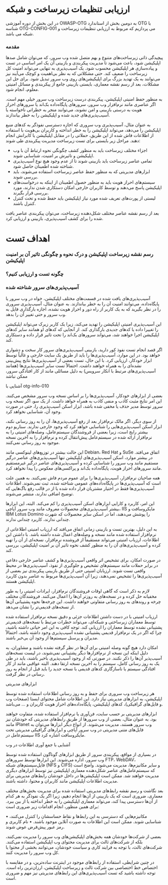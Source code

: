 # ارزیابی تنظیمات زیرساخت‌ و شبکه

در این بخش از دوره آموزشی OWASP-OTG به دومین بخش از استاندارد OTG با شناسه OTG-CONFIG-001 می پردازیم که مربوط به ارزیابی تنظیمات زیرساخت و شبکه می باشد.

### مقدمه

پیچیدگی ذاتی زیرساخت‌های متنوع و بهم متصل شده وب سرور، که می‌توان شامل صدها اپلیکیشن شود، باعث می‌شود تا مدیریت پیکربندی و بازبینی آن یک امر اساسی در تست و پیاده‌سازی هر اپلیکیشن محسوب شود. یک آسیب‌پذیری به تنهایی می‌تواند امنیت کل زیرساخت را ضعیف کند. حتی مشکلاتی که به نظر بی‌اهمیت و کوچک می‌آیند نیز می‌توانند به یک تهدید بزرگ برای اپلیکیشن‌های روی وب سرور تبدیل شود. برای حل این مشکلات، بعد از رسم نقشه معماری، بایستی بازبینی جامع از پیکربندی و مسائل امنیتی معلوم، انجام شود.

به منظور حفظ امنیتی اپلیکیشن، پیکربندی درست زیرساخت وب سرور خیلی مهم است. اگر عناصری مانند نرم‌افزار وب سرور، سرورهای پایگاه‌داده بک‌اند یا سرورهای احراز هویت به درستی بازبینی و امن نشوند، می‌توانند منجر به خطراتی ناخواسته یا آسیب‌پذیری‌های جدید شده و اپلیکیشن را به خطر بیاندازند.

به عنوان مثال، آسیب‌پذیری وب سروری که اجازه دسترسی نفوذگر به کدهای منبع اپلیکیشن را می‌دهد، می‌تواند اپلیکیشن را به خطر انداخته و کاربران بی‌هویت با استفاده از اطلاعات فاش شده از این طریق، حملاتی را در مقابل اپلیکیشن یا کابرانش انجام دهند. مراحل زیر بایستی برای تست زیرساخت مدیریت پیکربندی طی شوند:

* اجزاء مختلف زیرساخت باید به منظور کشف چگونگی نحوه ارتباط آن با وب اپلیکیشن و تاثیرش بر امنیت، شناسایی شوند.
* تمامی عناصر زیرساخت باید بازبینی شوند تا از عدم وجود هیچ نوع آسیب‌پذیری شناخته شده اطمینان حاصل شود.
* ابزارهای مدیریتی که به منظور حفظ عناصر زیرساخت استفاده می‌شوند، باید بررسی شوند.
* سیستم‌های احراز هویت باید به منظور حصول اطمینان از اینکه به درخواست‌های اپلیکیشن پاسخ می‌دهند و توسط کاربران خارجی امکان دستکاری شدن ندارند، مورد بررسی قرار بگیرند.
* لیستی از پورت‌های تعریف شده مورد نیاز اپلیکیشن باید حفظ شده و تحت کنترل کنترل باشند.

بعد از رسم نقشه عناصر مختلف شکل‌دهنده زیرساخت، می‌توان پیکربندی عناصر یافت شده را برای کشف آسیب‌پذیری، بازبینی و ارزیابی کرد.

# اهداف تست

### رسم نقشه زیرساخت اپلیکیشن و درک نحوه و چگونگی تاثیر آن بر امنیت اپلیکیشن

### چگونه تست و ارزیابی کنیم؟

### آسیب‌پذیری‌های سرور شناخته شده

آسیب‌پذیری‌های یافت شده در قسمت‌های مختلف اپلیکیشن، خواه در وب سرور یا پایگاه‌داده، می‌توانند امنیت آن را به خطر بیاندازند. به عنوان مثال، آسیب‌پذیری سروری را در نظر بگیرید که به یک کاربر از راه دور و احراز هویت نشده، اجازه بارگذاری فایل به وب سرور و حتی تغییر آن را بدهد.

این آسیب‌پذیری امنیتی اپلیکیشن را تهدید می‌کند، زیرا یک کاربر زیرک می‌تواند اپلیکیشن را تغییرا داده یا کدهای جدیدی بارگذاری کند. از آنجایی که کدهای او همانند سایر کدهای اپلیکیشن اجرا خواهند شد، می‌تواند سرورهای بک‌اند را تحت تاثیر قرار داده و دستکاری کند.

اگر قصد انجام تست نفوذ کور دارید، بازبینی آسیب‌پذیری‌های سرور کار سخت و دشواری خواهد بود. در این موارد، آسیب‌پذیری‌ها را باید از طریق یک سایت خارجی و غالباً توسط ابزار خودکار، ارزیابی کرد. با این حال، تست بعضی از آسیب‌پذیری‌ها نتایج پیش‌بینی نشده‌ای را به همراه خواهند داشت. احتمالاً تست سایر آسیب‌پذیری‌ها (همانند آسیب‌پذیری‌های مرتبط با انکار سرویس) به دلیل مسائلی مانند از کار افتادگی سرور، ممکن نباشد

آشنایی با otg-info-010

بعضی از ابزارهای خودکار، آسیب‌پذیری‌ها را بر اساس نسخه وب سرور مشخص می‌کنند. این امر نتایج مثبت کاذب و منفی کاذب به همراه خواهد داشت. از یک سو، اگر نسخه وب سرور توسط مدیر حذف یا مخفی شده باشد، ابزار اسکن آسیب‌پذیری را، حتی در صورت وجود آن، شناسایی نخواهد کرد.

از سوی دیگر، اگر مالک نرم‌افزار بعد از رفع آسیب‌پذیری‌ها، آن را به روز رسانی نکند، ابزار اسکن آسیب‌پذیری‌هایی را شناسایی خواهد کرد که وجود خارجی ندارند. سناریو دوم بیشتر رایج است، زیرا بعضی از فروشندگان سیستم‌عامل، وصله‌های امنیتی را به نرم‌افزار ارائه شده در سیستم‌عامل پیش‌انتقال کرده و نرم‌افزار را به آخرین نسخه موجود به روز رسانی نمی‌کنند.

این حالت بیشتر در توزیع‌های لینوکسی مانند Debian، Red Hat و SuSe اتفاق می‌افتد. در بیشتر موارد، اسکن آسیب‌پذیری‌های اپلیکیشن تنها آسیب‌پذیری‌های عناصر درگیر مستقیم مانند وب سرور را شناسایی کرده و آسیب‌پذیری‌های عناصر درگیر غیرمستقیم مانند سرورهای احراز هویت، پایگاه‌داده بک‌اند و پراکسی‌های معکوس را پیدا نخواهد کرد.

همه صاحبان نرم‌افزار، آسیب‌پذیری‌ها را برای عموم مردم فاش نمی‌کنند. به همین علت است که آسیب‌پذیری‌ها در پایگاه‌داده‌های عمومی شناخته شده، ثبت نمی‌شوند. اطلاعات آسیب‌پذیری‌ها فقط در اختیار مشتریان قرار داده شده یا از در قالب رفع باگ‌هایی که توضیح اضافی ندارند، منتشر می‌شوند.

این امر، کاربرد و کارایی ابزارهای اسکن آسیب‌پذیری را کم می‌کند. البته، این ابزارها بیشتر آسیب‌پذیری‌های محصولات معروف مانند وب سرور آپاچی، IIS مایکروسافت و IBM Lotus Domino را پوشش می‌دهند، اما در اسکن سایر محصولات که شهرت چندانی ندارند، کاربرد چندانی ندارند.

به این دلیل، بهترین تست و بازبینی زمانی اتفاق می‌افتد که ارزیاب امنیتی اطلاعاتی از نرم‌افزار استفاده شده مانند نسخه و وصله‌های اعمال شده داشته باشد. با داشتن این اطلاعات، ارزیاب امنیتی می‌تواند مستقیماً از فروشنده نرم‌افزار، نسخه‌ای از آن را تهیه کرده و آسیب‌پذیری‌های آن را به منظور کشف نحوه تاثیر آن بر امنیت اپلیکیشن، بررسی کند.

در صورت امکان، برای تشخیص اثر واقعی آسیب‌پذیری‌ها و کشف عناصر خارجی دفاعی در برابر حملات مانند سیستم‌های تشخیص و جلوگیری از نفوذ، آسیب‌پذیری‌ها در محیط واقعی تست شوند. ارزیابان امنیتی حتی از طریق بازبینی پیکربندی نیز بعضی از آسیب‌پذیری‌ها را تشخیص نمی‌دهند، زیرا آن آسیب‌پذیری‌ها مربوط به عناصر بدون کاربرد اپلیکیشن هستند.

لازم به ذکر است که گاهی اوقات فروشندگان نرم‌افزار، ایرادات امنیتی را به طور مخفیانه حل کرده و در نسخه‌های به روزتر آن‌ها را اعمال می‌کنند. فروشندگان مختلف چرخه‌ و روندهای به روز رسانی متفاوتی خواهند داشت. این چرخه‌ها نحوه پشتیبانی آن‌ها از نسخه‌های قدیمی‌تر را نشان می‌دهد.

ارزیاب امنیتی با در دست داشتن اطلاعات جزئی و دقیق نسخه نرم‌افزار استفاده شده توسط معماران زیرساختی و شبکه‌ای، می‌تواند خطرات مرتبط با نسخه‌های قدیمی‌تر پشتیبانی نشده توسط معماران را ارزیابی کند. توجه کافی به این امر حیاتی داشته باشید، چرا که اگر در یک نرم‌افزار قدیمی پشتیبانی نشده آسیب‌پذیری وجود داشته باشد، احتمالاً مدیران و پرسنل سیستم‌ها از وجود آن بی‌خبر باشند.

امکان دارد هیچ گونه وصله امنیتی برای آن‌ها در نظر گرفته نشده باشند و مشاوران، به دلیل اینکه این نسخه از نرم‌افزارها دیگر پشتیبانی نمی‌شوند، در لیست نسخه‌های آسیب‌پذیر آن‌ها را ذکر نکنند. در صورتی که از وجود آسیب‌پذیری باخبر باشند، باید در طی یک به روز رسانی کامل، سیستم را به آخرین نسخه ارتقا دهند. البته عواقبی مانند از کار افتادگی سیستم یا ناسازگاری کدهای قدیمی با نسخه جدید را باید قبل از انجام به روز رسانی در نظر گرفت.

ابزارهای مدیریتی

هر زیرساخت وب سروری برای حفظ و به روز رسانی اطلاعات استفاده شده توسط اپلیکیشن، به ابزارهای مدیریتی نیاز دارد. این اطلاعات شامل محتوای ایستا (صفحات وب و فایل‌های گرافیکی)، کدهای اپلیکیشن، پایگاه‌داده‌های احراز هویت کاربران و … می‌باشد.

ابزارهای مدیریتی بر حسب سایت، فن‌آوری یا نرم‌افزار استفاده شده، متفاوت خواهند بود. به عنوان مثال، بعضی از وب سرورها از طریق رابط‌های مدیریتی که خودشان نیز مانند iPlanet وب سرور هستند، مدیریت می‌شوند. از انواع دیگر ابزارها می‌توان به فایل‌های متنی مدیریتی در وب سرور آپاچی و ابزارهای گرافیکی مدیریتی تحت سیستم‌عامل در IIS مایکروسافت اشاره کرد.

آشنایی با جمع آوری اطلاعات در وب

در بسیاری از مواقع، پیکربندی سرور از طریق ابزارهای گوناگون استفاده شده توسط وب سرور، اداره می‌شوند. این ابزارها توسط سرورهای FTP، WebDAV، فایل‌سیستم‌های شبکه (NFS و CIFS) و سایر مکانیزم‌ها، مدیریت می‌شوند. واضح است که سیستم‌عامل‌های عناصر شکل‌دهنده معماری اپلیکیشن نیز توسط ابزارهای دیگری مدیریت خواهند شد. ممکن است اپلیکیشن‌ها در داخل خودشان رابط‌های مدیریتی برای مدیریت اطلاعات اپلیکیشن مانند کاربران و محتوا، داشته باشند.

بعد نگاشت و رسم نقشه رابط‌های مدیریتی استفاده شده برای مدیریت بخش‌های مختلف معماری، ضروری است که یک بازبینی از آن‌ها انجام دهیم، زیرا اگر یک نفوذگر به هر کدام از آن‌ها دسترسی پیدا کند، می‌تواند معماری اپلیکیشن را به خطر انداخته یا از بین ببرد. برای همین منظور، انجام اقدامات زیر ضروری است:

• مکانیزم‌هایی که دسترسی به این رابط‌ها و نقاط حساسشان را کنترل می‌کنند، شناسایی شوند. ممکن است این اطلاعات به صورت آنلاین موجود باشند.
• نام کاربری و رمز عبور پیش‌فرض عوض شوند.

بعضی از شرکت‌ها خودشان همه بخش‌های اپلیکیشن‌های وب سرور را مدیریت نمی‌کنند، بلکه از شرکت‌های ثالث برای مدیریت محتوای وب اپلیکیشن استفاده می‌کنند. شرکت‌های ثالث، با توجه به فرایند کاری و سیاست خودشان، می‌توانند بخشی از محتوا یا کل وب سرور را مدیریت کنند.

در چنین شرایطی، استفاده از رابط‌های موجود در اینترنت ساده‌ترین، و در مقایسه با اختصاص خط اختصاصی بین شرکت ثالث و زیرساخت اپلیکیشن، ارزان‌ترین راه است. توجه داشته باشید که تست آسیب‌پذیری‌های این رابط‌های مدیریتی نیز مهم و ضروری است.
